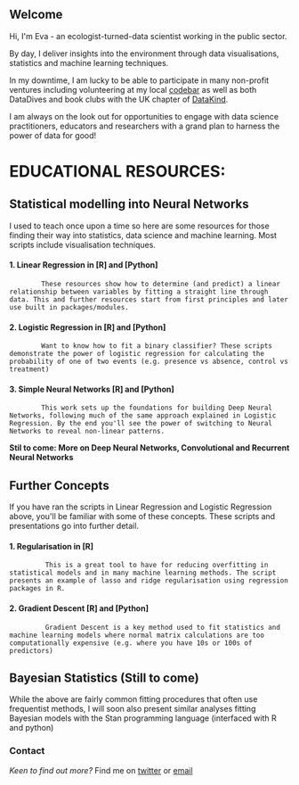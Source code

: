 ## Welcome

Hi, I'm Eva - an ecologist-turned-data scientist working in the public sector. 

By day, I deliver insights into the environment through data visualisations, statistics and machine learning techniques. 

In my downtime, I am lucky to be able to participate in many non-profit ventures including volunteering at my local [codebar](https://codebar.io/) as well as both DataDives and book clubs with the UK chapter of [DataKind](https://www.datakind.org/chapters/datakind-uk). 

I am always on the look out for opportunities to engage with data science practitioners, educators and researchers with a grand plan to harness the power of data for good!


# EDUCATIONAL RESOURCES:

## **Statistical modelling into Neural Networks**
I used to teach once upon a time so here are some resources for those finding their way into statistics, data science and machine learning. Most scripts include visualisation techniques.

#### 1. Linear Regression in [R] and [Python]
            These resources show how to determine (and predict) a linear relationship between variables by fitting a straight line through data. This and further resources start from first principles and later use built in packages/modules.
            
#### 2. Logistic Regression in [R] and [Python]
            Want to know how to fit a binary classifier? These scripts demonstrate the power of logistic regression for calculating the probability of one of two events (e.g. presence vs absence, control vs treatment) 

#### 3. Simple Neural Networks [R] and [Python]
            This work sets up the foundations for building Deep Neural Networks, following much of the same approach explained in Logistic Regression. By the end you'll see the power of switching to Neural Networks to reveal non-linear patterns. 
            
**Stil to come: More on Deep Neural Networks, Convolutional and Recurrent Neural Networks** 

## **Further Concepts**
If you have ran the scripts in Linear Regression and Logistic Regression above, you'll be familiar with some of these concepts. These scripts and presentations go into further detail.

#### 1. Regularisation in [R]
             This is a great tool to have for reducing overfitting in statistical models and in many machine learning methods. The script presents an example of lasso and ridge regularisation using regression packages in R. 
             
#### 2. Gradient Descent [R] and [Python]
             Gradient Descent is a key method used to fit statistics and machine learning models where normal matrix calculations are too computationally expensive (e.g. where you have 10s or 100s of predictors)

## **Bayesian Statistics (Still to come)**
While the above are fairly common fitting procedures that often use frequentist methods, I will soon also present similar analyses fitting Bayesian models with the Stan programming language (interfaced with R and python)


### Contact
_Keen to find out more?_
Find me on [twitter](https://twitter.com/eva_wm) or [email](mailto:emuiruri25@gmail.com)




